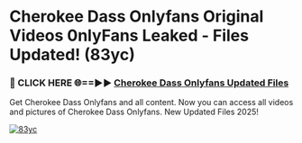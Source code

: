 # Cherokee Dass Onlyfans Original Videos 0nlyFans Leaked - Files Updated! (83yc)

<h3>🔴 CLICK HERE 🌐==►► <a href="https://tinyurl.com/4seja8ks" rel="nofollow">Cherokee Dass Onlyfans Updated Files</a></h3>

Get Cherokee Dass Onlyfans and all content. Now you can access all videos and pictures of Cherokee Dass Onlyfans. New Updated Files 2025!

[![83yc](https://i.imgur.com/EWjZXRe.gif)](https://tinyurl.com/4seja8ks)
